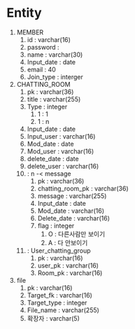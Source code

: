 # Entity

1. MEMBER
   1. id : varchar(16)
   2. password : 
   3. name : varchar(30)
   4. Input_date : date
   5. email : 40
   6. Join_type : interger
2. CHATTING_ROOM
   1. pk : varchar(36)
   2. title : varchar(255)
   3. Type  : integer 
      1. 1 : 1
      2. 1 : n
   4. Input_date : date
   5. Input_user : varchar(16)
   6. Mod_date : date
   7. Mod_user : varchar(16)
   8. delete_date : date
   9. delete_user : varchar(16)
   10. : n -< message
       1. pk : varchar(36)
       2. chatting_room_pk : varchar(36) 
       3. message : varchar(255)
       4. Input_date : date
       5. Mod_date : varchar(16)
       6. Delete_date : varchar(16)
       7. flag : integer
          1. O : 다른사람만 보이기
          2. A : 다 안보이기
   11. : User_chatting_group
       1. pk : varchar(16)
       2. user_pk : varchar(16)
       3. Room_pk : varchar(16)
3. file
   1. pk :  varchar(16)
   2. Target_fk :  varchar(16)
   3. Target_type : integer
   4. File_name : varchar(255)
   5. 확장자 :  varchar(5)